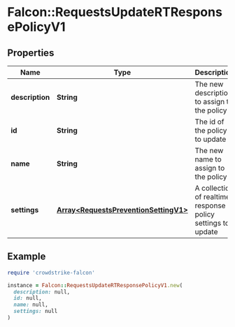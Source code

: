 # Falcon::RequestsUpdateRTResponsePolicyV1

## Properties

| Name | Type | Description | Notes |
| ---- | ---- | ----------- | ----- |
| **description** | **String** | The new description to assign to the policy | [optional] |
| **id** | **String** | The id of the policy to update |  |
| **name** | **String** | The new name to assign to the policy | [optional] |
| **settings** | [**Array&lt;RequestsPreventionSettingV1&gt;**](RequestsPreventionSettingV1.md) | A collection of realtime response policy settings to update |  |

## Example

```ruby
require 'crowdstrike-falcon'

instance = Falcon::RequestsUpdateRTResponsePolicyV1.new(
  description: null,
  id: null,
  name: null,
  settings: null
)
```

